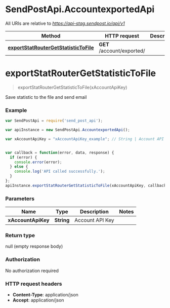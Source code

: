 # SendPostApi.AccountexportedApi

All URIs are relative to *https://api-stag.sendpost.io/api/v1*

Method | HTTP request | Description
------------- | ------------- | -------------
[**exportStatRouterGetStatisticToFile**](AccountexportedApi.md#exportStatRouterGetStatisticToFile) | **GET** /account/exported/ | 


<a name="exportStatRouterGetStatisticToFile"></a>
# **exportStatRouterGetStatisticToFile**
> exportStatRouterGetStatisticToFile(xAccountApiKey)



Save statistic to the file and send email <br>

### Example
```javascript
var SendPostApi = require('send_post_api');

var apiInstance = new SendPostApi.AccountexportedApi();

var xAccountApiKey = "xAccountApiKey_example"; // String | Account API Key


var callback = function(error, data, response) {
  if (error) {
    console.error(error);
  } else {
    console.log('API called successfully.');
  }
};
apiInstance.exportStatRouterGetStatisticToFile(xAccountApiKey, callback);
```

### Parameters

Name | Type | Description  | Notes
------------- | ------------- | ------------- | -------------
 **xAccountApiKey** | **String**| Account API Key | 

### Return type

null (empty response body)

### Authorization

No authorization required

### HTTP request headers

 - **Content-Type**: application/json
 - **Accept**: application/json

